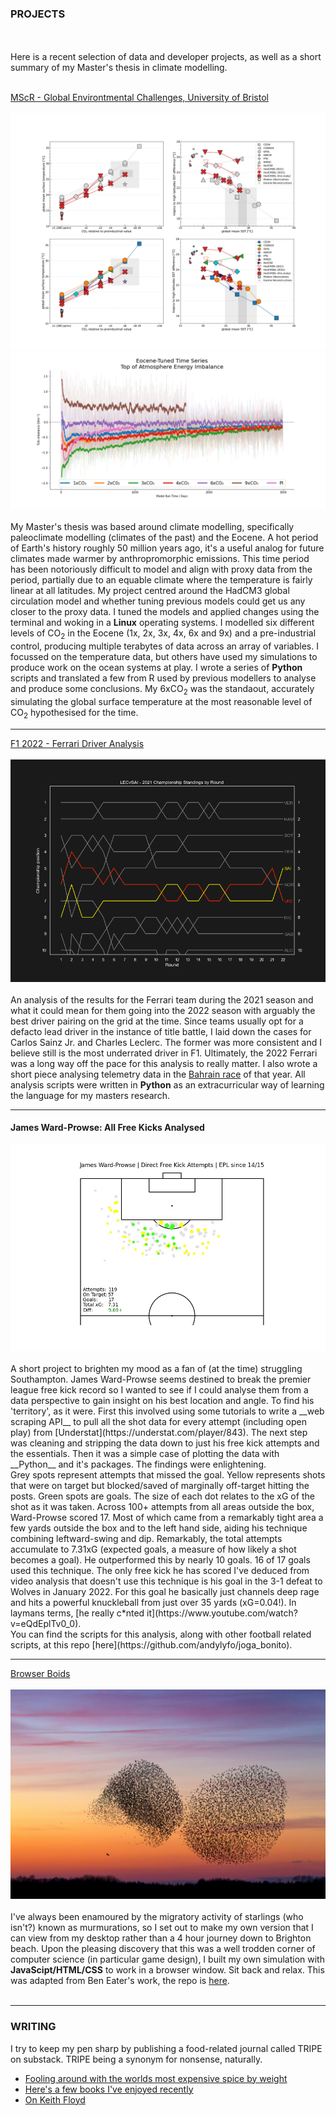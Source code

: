 ### PROJECTS

<br><br>
Here is a recent selection of data and developer projects, as well as a short summary of my Master's thesis in climate modelling.
<br><br>

[MScR - Global Environtmental Challenges, University of Bristol](/pdf/bridge_retreat_slides_AL.pdf)
<br><br>
<img src="images/DeepMIP_gradients_andy.pdf"/>
<img src="images/toa_energy_imbalance.png"/>
<br><br>
My Master's thesis was based around climate modelling, specifically paleoclimate modelling (climates of the past) and the Eocene. A hot period of Earth's history roughly 50 million years ago, it's a useful analog for future climates made warmer by anthropromorphic emissions. This time period has been notoriously difficult to model and align with proxy data from the period, partially due to an equable climate where the temperature is fairly linear at all latitudes. My project centred around the HadCM3 global circulation model and whether tuning previous models could get us any closer to the proxy data. I tuned the models and applied changes using the terminal and woking in a __Linux__ operating systems. I modelled six different levels of CO<sub>2</sub> in the Eocene (1x, 2x, 3x, 4x, 6x and 9x) and a pre-industrial control, producing multiple terabytes of data across an array of variables. I focussed on the temperature data, but others have used my simulations to produce work on the ocean systems at play. I wrote a series of __Python__ scripts and translated a few from R used by previous modellers to analyse and produce some conclusions. My 6xCO<sub>2</sub> was the standaout, accurately simulating the global surface temperature at the most reasonable level of CO<sub>2</sub> hypothesised for the time.

---
[F1 2022 - Ferrari Driver Analysis](https://tripeblog.substack.com/p/f1-2022-carlos-sainz-jr-charles-leclerc)
<br><br>
<img src="images/SAIvLEC_championship_standings.png"/>
<br><br>
An analysis of the results for the Ferrari team during the 2021 season and what it could mean for them going into the 2022 season with arguably the best driver pairing on the grid at the time. Since teams usually opt for a defacto lead driver in the instance of title battle, I laid down the cases for Carlos Sainz Jr. and Charles Leclerc. The former was more consistent and I believe still is the most underrated driver in F1. Ultimately, the 2022 Ferrari was a long way off the pace for this analysis to really matter. I also wrote a short piece analysing telemetry data in the [Bahrain race](https://tripeblog.substack.com/p/f1-2022-leclerc-plays-matador-to) of that year. All analysis scripts were written in __Python__ as an extracurricular way of learning the language for my masters research.

---
#### James Ward-Prowse: All Free Kicks Analysed
<img src="images/JWP_FKS.jpg?raw=true"/>
<br><br>
A short project to brighten my mood as a fan of (at the time) struggling Southampton. James Ward-Prowse seems destined to break the premier league free kick record so I wanted to see if I could analyse them from a data perspective to gain insight on his best location and angle. To find his 'territory', as it were. First this involved using some tutorials to write a __web scraping API__ to pull all the shot data for every attempt (including open play) from [Understat](https://understat.com/player/843). The next step was cleaning and stripping the data down to just his free kick attempts and the essentials. Then it was a simple case of plotting the data with __Python__ and it's packages. The findings were enlightening.
<br>
Grey spots represent attempts that missed the goal. Yellow represents shots that were on target but blocked/saved of marginally off-target hitting the posts. Green spots are goals. The size of each dot relates to the xG of the shot as it was taken. Across 100+ attempts from all areas outside the box, Ward-Prowse scored 17. Most of which came from a remarkably tight area a few yards outside the box and to the left hand side, aiding his technique combining leftward-swing and dip. Remarkably, the total attempts accumulate to 7.31xG (expected goals, a measure of how likely a shot becomes a goal). He outperformed this by nearly 10 goals. 16 of 17 goals used this technique. The only free kick he has scored I've deduced from video analysis that doesn't use this technique is his goal in the 3-1 defeat to Wolves in January 2022. For this goal he basically just channels deep rage and hits a powerful knuckleball from just over 35 yards (xG=0.04!). In laymans terms, [he really c*nted it](https://www.youtube.com/watch?v=eQdEplTv0_0).
<br>
You can find the scripts for this analysis, along with other football related scripts, at this repo [here](https://github.com/andylyfo/joga_bonito).

---
[Browser Boids](https://andylyfo.github.io/boids/)
<br><br>
<img src="images/murmuration.jpg?raw=true"/>
<br><br>
I've always been enamoured by the migratory activity of starlings (who isn't?) known as murmurations, so I set out to make my own version that I can view from my desktop rather than a 4 hour journey down to Brighton beach. Upon the pleasing discovery that this was a well trodden corner of computer science (in particular game design), I built my own simulation with __JavaScipt/HTML/CSS__ to work in a browser window. Sit back and relax. This was adapted from Ben Eater's work, the repo is [here](https://github.com/andylyfo/boids).
<br><br>

---

### WRITING

I try to keep my pen sharp by publishing a food-related journal called TRIPE on substack. TRIPE being a synonym for nonsense, naturally.

- [Fooling around with the worlds most expensive spice by weight](https://open.substack.com/pub/tripeblog/p/on-paella-saffron-and-the-pulp-fiction?r=lg3sj&utm_campaign=post&utm_medium=web)
- [Here's a few books I've enjoyed recently](https://open.substack.com/pub/tripeblog/p/heres-a-few-books-i-enjoyed-recently?r=lg3sj&utm_campaign=post&utm_medium=web)
- [On Keith Floyd](https://open.substack.com/pub/tripeblog/p/on-floyd-on?r=lg3sj&utm_campaign=post&utm_medium=web)

